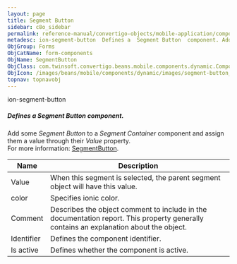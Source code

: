 ```yaml
---
layout: page
title: Segment Button
sidebar: c8o_sidebar
permalink: reference-manual/convertigo-objects/mobile-application/components/form-components/segment-button/
metadesc: ion-segment-button  Defines a  Segment Button  component. Add some  Segment Button  to a  Segment Container  component and assign them a value through
ObjGroup: Forms
ObjCatName: form-components
ObjName: SegmentButton
ObjClass: com.twinsoft.convertigo.beans.mobile.components.dynamic.ComponentManager$1
ObjIcon: /images/beans/mobile/components/dynamic/images/segment-button_color_32x32.png
topnav: topnavobj
---
```

ion-segment-button<br/>

##### Defines a <i>Segment Button</i> component.<br/>
Add some <i>Segment Button</i> to a <i>Segment Container</i> component and assign them a value through their <i>Value</i> property.<br/>
For more information: <a href='https://ionicframework.com/docs/v3/api/components/segment/SegmentButton/' target='_blank'>SegmentButton</a>.

Name | Description 
--- | ---
Value | When this segment is selected, the parent segment object will have this value.
color | Specifies ionic color.
Comment | Describes the object comment to include in the documentation report.  This property generally contains an explanation about the object. 
Identifier | Defines the component identifier.  
Is active | Defines whether the component is active. 

